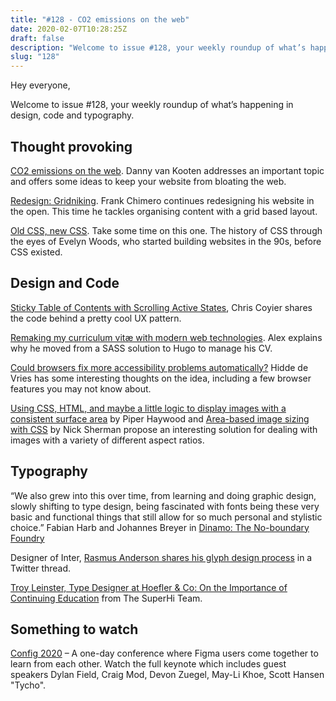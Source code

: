 ```yaml
---
title: "#128 - CO2 emissions on the web"
date: 2020-02-07T10:28:25Z
draft: false
description: "Welcome to issue #128, your weekly roundup of what’s happening in design, code and typography."
slug: "128"
---
```


Hey everyone,

Welcome to issue #128, your weekly roundup of what’s happening in design, code and typography.

## Thought provoking

[CO2 emissions on the web](https://dannyvankooten.com/website-carbon-emissions/). Danny van Kooten addresses an important topic and offers some ideas to keep your website from bloating the web.

[Redesign: Gridniking](https://frankchimero.com/blog/2020/gridniking/). Frank Chimero continues redesigning his website in the open. This time he tackles organising content with a grid based layout.

[Old CSS, new CSS](https://eev.ee/blog/2020/02/01/old-css-new-css/). Take some time on this one. The history of CSS through the eyes of Evelyn Woods, who started building websites in the 90s, before CSS existed.

## Design and Code

[Sticky Table of Contents with Scrolling Active States](https://css-tricks.com/sticky-table-of-contents-with-scrolling-active-states/), Chris Coyier shares the code behind a pretty cool UX pattern.

[Remaking my curriculum vitæ with modern web technologies](https://dev.to/shaftoe/remaking-my-curriculum-vitae-with-modern-web-technologies-39nl). Alex explains why he moved from a SASS solution to Hugo to manage his CV.

[Could browsers fix more accessibility problems automatically?](https://hiddedevries.nl/en/blog/2020-02-04-could-browsers-fix-more-accessibility-problems-automatically) Hidde de Vries has some interesting thoughts on the idea, including a few browser features you may not know about.

[Using CSS, HTML, and maybe a little logic to display images with a consistent surface area](https://piperhaywood.com/images-consistent-surface-area/) by Piper Haywood and [Area-based image sizing with CSS](https://nicksherman.com/size-by-area/) by Nick Sherman propose an interesting solution for dealing with images with a variety of different aspect ratios.

## Typography

“We also grew into this over time, from learning and doing graphic design, slowly shifting to type design, being fascinated with fonts being these very basic and functional things that still allow for so much personal and stylistic choice.” Fabian Harb and Johannes Breyer in [Dinamo: The No-boundary Foundry](https://fontstand.com/articles/dinamo)

Designer of Inter, [Rasmus Anderson shares his glyph design process](https://twitter.com/rsms/status/1223648753174757376?s=20) in a Twitter thread.

[Troy Leinster, Type Designer at Hoefler & Co: On the Importance of Continuing Education](https://www.superhi.com/blog/troy-leinster-type-designer-hoefler-co) from The SuperHi Team.

## Something to watch

[Config 2020](https://www.youtube.com/watch?v=xL_ruBAwVmo) – A one-day conference where Figma users come together to learn from each other. Watch the full keynote which includes guest speakers Dylan Field, Craig Mod, Devon Zuegel, May-Li Khoe, Scott Hansen "Tycho".
